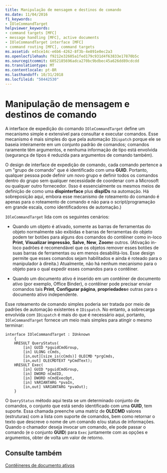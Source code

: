```yaml
---
title: Manipulação de mensagem e destinos de comando
ms.date: 11/04/2016
f1_keywords:
- IOleCommandTarget
helpviewer_keywords:
- command targets [MFC]
- message handling [MFC], active documents
- IOleCommandTarget interface [MFC]
- command routing [MFC], command targets
ms.assetid: e45ce14c-e6b6-4262-8f3b-4e891e0ec2a3
ms.openlocfilehash: f9212e32605a1fed179c931d4f63833e17870b5c
ms.sourcegitcommit: 6052185696adca270bc9bdbec45a626dd89cdcdd
ms.translationtype: MT
ms.contentlocale: pt-BR
ms.lasthandoff: 10/31/2018
ms.locfileid: "50442530"
---
```

# <a name="message-handling-and-command-targets"></a>Manipulação de mensagem e destinos de comando

A interface de expedição do comando `IOleCommandTarget` define um mecanismo simple e extensível para consultar e executar comandos. Esse mecanismo é mais simples do que pela automação `IDispatch` porque ele se baseia inteiramente em um conjunto padrão de comandos; comandos raramente têm argumentos, e nenhuma informação de tipo está envolvida (segurança de tipos é reduzida para argumentos de comando também).

O design de interface de expedição de comando, cada comando pertence a um "grupo de comando" que é identificado com uma **GUID**. Portanto, qualquer pessoa pode definir um novo grupo e definir todos os comandos dentro do grupo sem qualquer necessidade de coordenar com a Microsoft ou qualquer outro fornecedor. (Isso é essencialmente os mesmos meios de definição de como uma **dispinterface** plus **dispIDs** na automação. Há sobreposição aqui, embora esse mecanismo de roteamento do comando é apenas para o roteamento de comando e não para o script/programação em grande escala, como identificadores de automação.)

`IOleCommandTarget` lida com os seguintes cenários:

- Quando um objeto é ativado, somente as barras de ferramentas do objeto normalmente são exibidas e barras de ferramentas do objeto podem ter botões para alguns dos comandos do contêiner como in-loco **Print**, **Visualizar impressão**,  **Salve**, **New**, **Zoom**e outros. (Ativação in-loco padrões é recomendável que os objetos remover esses botões de suas barras de ferramentas ou em menos desabilitá-los. Esse design permite que esses comandos sejam habilitados e ainda é roteado para o manipulador à direita.) Atualmente, não há nenhum mecanismo para o objeto para o qual expedir esses comandos para o contêiner.

- Quando um documento ativo é inserido em um contêiner de documento ativo (por exemplo, Office Binder), o contêiner pode precisar enviar comandos tais **Print**, **Configurar página**, **propriedades**e outras para o documento ativo independente.

Esse roteamento de comando simples poderia ser tratada por meio de padrões de automação existentes e `IDispatch`. No entanto, a sobrecarga envolvida com `IDispatch` é mais do que é necessário aqui, portanto, `IOleCommandTarget` fornece um meio mais simples para atingir o mesmo terminar:

```
interface IOleCommandTarget : IUnknown
    {
    HRESULT QueryStatus(
        [in] GUID *pguidCmdGroup,
        [in] ULONG cCmds,
        [in,out][size_is(cCmds)] OLECMD *prgCmds,
        [in,out] OLECMDTEXT *pCmdText);
    HRESULT Exec(
        [in] GUID *pguidCmdGroup,
        [in] DWORD nCmdID,
        [in] DWORD nCmdExecOpt,
        [in] VARIANTARG *pvaIn,
        [in,out] VARIANTARG *pvaOut);
    }
```

O `QueryStatus` método aqui testa se um determinado conjunto de comandos, o conjunto que está sendo identificado com uma **GUID**, tem suporte. Essa chamada preenche uma matriz de **OLECMD** valores (estruturas) com a lista com suporte de comandos, bem como retornar o texto que descreve o nome de um comando e/ou status de informações. Quando o chamador deseja invocar um comando, ele pode passar o comando (e o conjunto **GUID**) para `Exec` juntamente com as opções e argumentos, obter de volta um valor de retorno.

## <a name="see-also"></a>Consulte também

[Contêineres de documento ativos](../mfc/active-document-containers.md)

